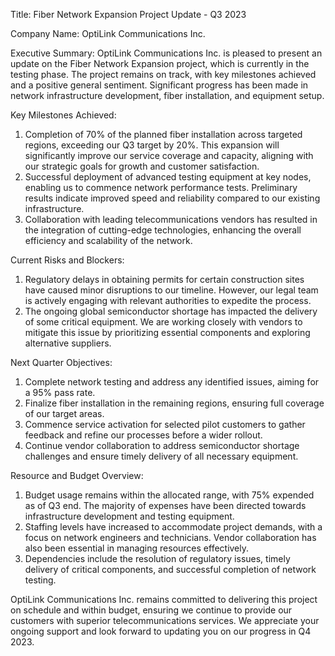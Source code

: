  Title: Fiber Network Expansion Project Update - Q3 2023

Company Name: OptiLink Communications Inc.

Executive Summary:
OptiLink Communications Inc. is pleased to present an update on the Fiber Network Expansion project, which is currently in the testing phase. The project remains on track, with key milestones achieved and a positive general sentiment. Significant progress has been made in network infrastructure development, fiber installation, and equipment setup.

Key Milestones Achieved:
1. Completion of 70% of the planned fiber installation across targeted regions, exceeding our Q3 target by 20%. This expansion will significantly improve our service coverage and capacity, aligning with our strategic goals for growth and customer satisfaction.
2. Successful deployment of advanced testing equipment at key nodes, enabling us to commence network performance tests. Preliminary results indicate improved speed and reliability compared to our existing infrastructure.
3. Collaboration with leading telecommunications vendors has resulted in the integration of cutting-edge technologies, enhancing the overall efficiency and scalability of the network.

Current Risks and Blockers:
1. Regulatory delays in obtaining permits for certain construction sites have caused minor disruptions to our timeline. However, our legal team is actively engaging with relevant authorities to expedite the process.
2. The ongoing global semiconductor shortage has impacted the delivery of some critical equipment. We are working closely with vendors to mitigate this issue by prioritizing essential components and exploring alternative suppliers.

Next Quarter Objectives:
1. Complete network testing and address any identified issues, aiming for a 95% pass rate.
2. Finalize fiber installation in the remaining regions, ensuring full coverage of our target areas.
3. Commence service activation for selected pilot customers to gather feedback and refine our processes before a wider rollout.
4. Continue vendor collaboration to address semiconductor shortage challenges and ensure timely delivery of all necessary equipment.

Resource and Budget Overview:
1. Budget usage remains within the allocated range, with 75% expended as of Q3 end. The majority of expenses have been directed towards infrastructure development and testing equipment.
2. Staffing levels have increased to accommodate project demands, with a focus on network engineers and technicians. Vendor collaboration has also been essential in managing resources effectively.
3. Dependencies include the resolution of regulatory issues, timely delivery of critical components, and successful completion of network testing.

OptiLink Communications Inc. remains committed to delivering this project on schedule and within budget, ensuring we continue to provide our customers with superior telecommunications services. We appreciate your ongoing support and look forward to updating you on our progress in Q4 2023.